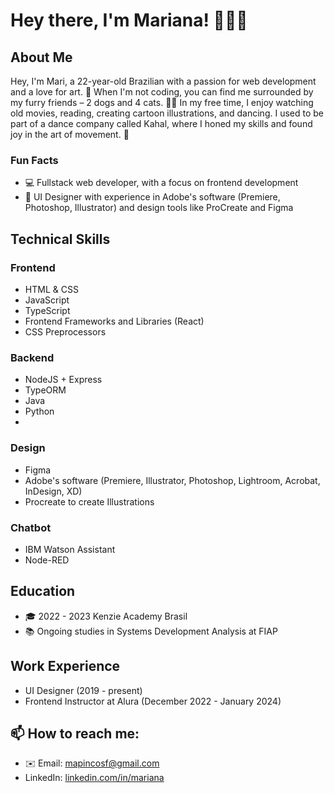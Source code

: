 # Hey there, I'm Mariana! 👩‍💻🎨

## About Me
Hey, I'm Mari, a 22-year-old Brazilian with a passion for web development and a love for art. 🚀 When I'm not coding, you can find me surrounded by my furry friends – 2 dogs and 4 cats. 🐶🐱 In my free time, I enjoy watching old movies, reading, creating cartoon illustrations, and dancing. I used to be part of a dance company called Kahal, where I honed my skills and found joy in the art of movement. 💃

### Fun Facts
- 💻 Fullstack web developer, with a focus on frontend development
- 🎨 UI Designer with experience in Adobe's software (Premiere, Photoshop, Illustrator) and design tools like ProCreate and Figma

## Technical Skills

### Frontend
- HTML & CSS
- JavaScript
- TypeScript
- Frontend Frameworks and Libraries (React)
- CSS Preprocessors

### Backend
- NodeJS + Express
- TypeORM
- Java 
- Python
- 
### Design
- Figma
- Adobe's software (Premiere, Illustrator, Photoshop, Lightroom, Acrobat, InDesign, XD)
- Procreate to create Illustrations

### Chatbot
- IBM Watson Assistant
- Node-RED

## Education
- 🎓 2022 - 2023 Kenzie Academy Brasil
- 📚 Ongoing studies in Systems Development Analysis at FIAP

## Work Experience
- UI Designer (2019 - present)
- Frontend Instructor at Alura (December 2022 - January 2024)

## 📫 How to reach me: 
- ✉️ Email: mapincosf@gmail.com
- LinkedIn: [linkedin.com/in/mariana](https://www.linkedin.com/in/mariana-spinola-federico/)
<!--
**Mapinko/Mapinko** is a ✨ _special_ ✨ repository because its `README.md` (this file) appears on your GitHub profile.

Here are some ideas to get you started:

- 🔭 I’m currently working on ...
- 🌱 I’m currently learning ...
- 👯 I’m looking to collaborate on ...
- 🤔 I’m looking for help with ...
- 💬 Ask me about ...
- ...
- 😄 Pronouns: ...
- ⚡ Fun fact: ...
-->
